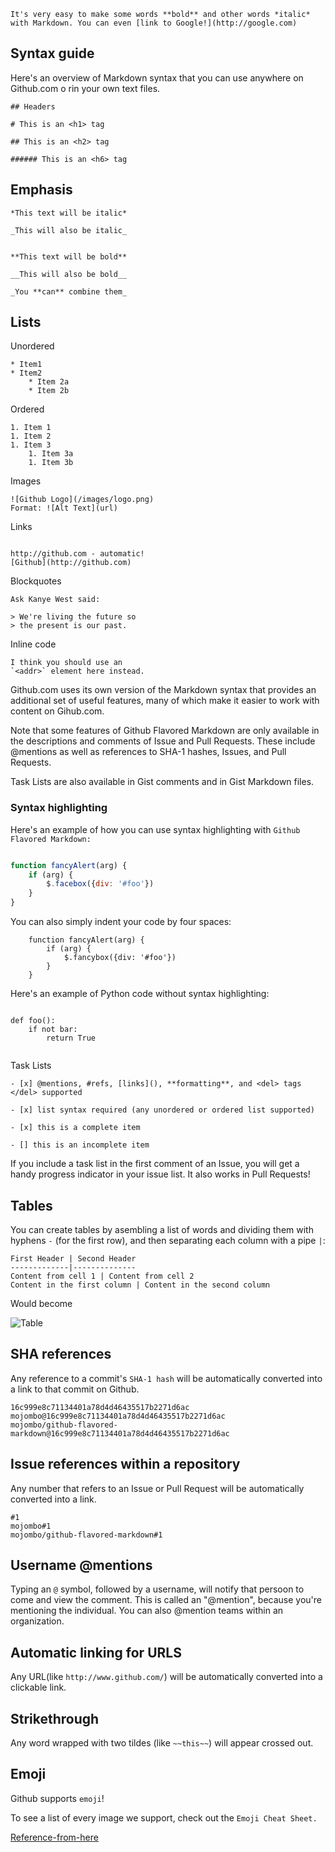 ```
It's very easy to make some words **bold** and other words *italic* with Markdown. You can even [link to Google!](http://google.com)

```

## Syntax guide

Here's an overview of Markdown syntax that you can use anywhere on Github.com o rin your own text files.


```
## Headers

# This is an <h1> tag

## This is an <h2> tag

###### This is an <h6> tag
```

## Emphasis

```
*This text will be italic*

_This will also be italic_


**This text will be bold**

__This will also be bold__

_You **can** combine them_

```

## Lists

Unordered

```
* Item1
* Item2
	* Item 2a
	* Item 2b
```	

Ordered

```
1. Item 1
1. Item 2
1. Item 3
	1. Item 3a
	1. Item 3b
```
	
Images

```
![Github Logo](/images/logo.png)
Format: ![Alt Text](url)

```


Links

```

http://github.com - automatic!
[Github](http://github.com)

```

Blockquotes

```
Ask Kanye West said:

> We're living the future so
> the present is our past.

```

Inline code

```
I think you should use an 
`<addr>` element here instead.

```



Github.com uses its own version of the Markdown syntax that provides an additional set of useful features, many of which make it easier to work with content on Gihub.com.

Note that some features of Github Flavored Markdown are only available in the descriptions and comments of Issue and Pull Requests. These include @mentions as well as references to SHA-1 hashes, Issues, and Pull Requests.

Task Lists are also available in Gist comments and in Gist Markdown files.


### Syntax highlighting


Here's an example of how you can use syntax highlighting with `Github Flavored Markdown:`

```javascript

function fancyAlert(arg) {
	if (arg) {
		$.facebox({div: '#foo'})
	}
}

```


You can also simply indent your code by four spaces:

```
	function fancyAlert(arg) {
		if (arg) {
			$.fancybox({div: '#foo'})
		}
	}
```


Here's an example of Python code without syntax highlighting:

```

def foo():
	if not bar:
		return True
		
```


Task Lists

```
- [x] @mentions, #refs, [links](), **formatting**, and <del> tags </del> supported

- [x] list syntax required (any unordered or ordered list supported)

- [x] this is a complete item

- [] this is an incomplete item

```

If you include a task list in the first comment of an Issue, you will get a handy progress indicator in your issue list. It also works in Pull Requests!



## Tables

You can create tables by asembling a list of words and dividing them with hyphens `-` (for the first row), and then separating each column with a pipe `|`:


```
First Header | Second Header
-------------|--------------
Content from cell 1 | Content from cell 2
Content in the first column | Content in the second column

```

Would become 

![Table](images/markdown.table.png)


## SHA references

Any reference to a commit's `SHA-1 hash` will be automatically converted into a link to that commit on Github.

```
16c999e8c71134401a78d4d46435517b2271d6ac
mojombo@16c999e8c71134401a78d4d46435517b2271d6ac
mojombo/github-flavored-markdown@16c999e8c71134401a78d4d46435517b2271d6ac
```


## Issue references within a repository

Any number that refers to an Issue or Pull Request will be automatically converted into a link.

```
#1
mojombo#1
mojombo/github-flavored-markdown#1

```

## Username @mentions

Typing an `@` symbol, followed by a username, will notify that persoon to come and view the comment. This is called an "@mention", because you're mentioning the individual. You can also @mention teams within an organization.


## Automatic linking for URLS

Any URL(like `http://www.github.com/`) will be automatically converted into a clickable link.


## Strikethrough

Any word wrapped with two tildes (like `~~this~~`) will appear crossed out.


## Emoji

Github supports `emoji`!

To see a list of every image we support, check out the `Emoji Cheat Sheet.`

[Reference-from-here](https://guides.github.com/features/mastering-markdown/)






